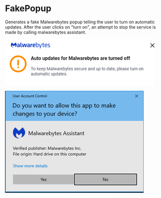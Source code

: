 # FakePopup

Generates a fake Malwarebytes popup telling the user to turn on automatic updates. After the user clicks on "turn on", an attempt to stop the service is made by calling malwarebytes assistant.

![](./auto-updates.png)

![](./assistant.png)
